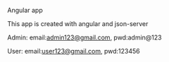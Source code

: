 
Angular app

This app is created with angular and json-server


Admin:
 email:admin123@gmail.com,
 pwd:admin@123
 
 User:
 email:user123@gmail.com,
 pwd:123456
